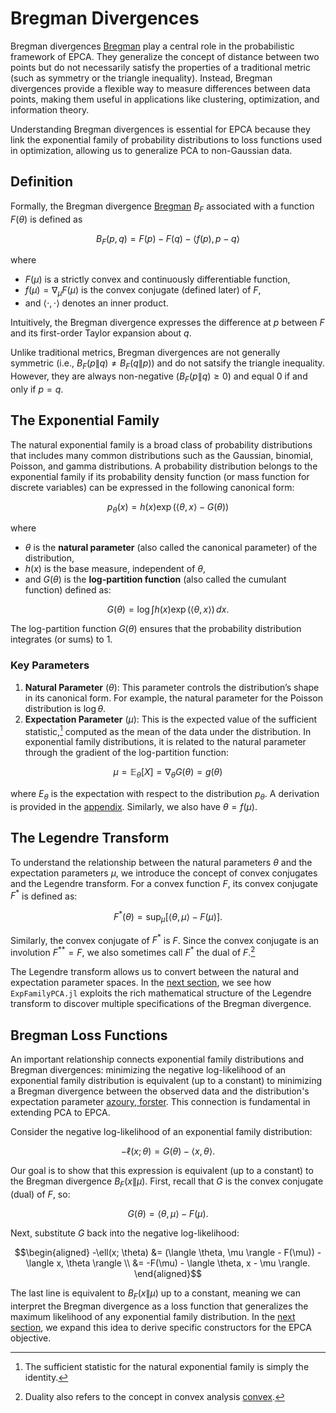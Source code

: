 # Bregman Divergences

Bregman divergences [Bregman](@cite) play a central role in the probabilistic framework of EPCA. They generalize the concept of distance between two points but do not necessarily satisfy the properties of a traditional metric (such as symmetry or the triangle inequality). Instead, Bregman divergences provide a flexible way to measure differences between data points, making them useful in applications like clustering, optimization, and information theory.

Understanding Bregman divergences is essential for EPCA because they link the exponential family of probability distributions to loss functions used in optimization, allowing us to generalize PCA to non-Gaussian data.

## Definition

Formally, the Bregman divergence [Bregman](@cite) $B_F$ associated with a function $F(\theta)$ is defined as

```math
B_F(p, q) = F(p) - F(q) - \langle f(p), p - q \rangle
```

where 
*  $F(\mu)$ is a strictly convex and continuously differentiable function, 
*  $f(\mu) = \nabla_\mu F(\mu)$ is the convex conjugate (defined later) of $F$, 
*  and $\langle \cdot, \cdot \rangle$ denotes an inner product.

Intuitively, the Bregman divergence expresses the difference at $p$ between $F$ and its first-order Taylor expansion about $q$.

Unlike traditional metrics, Bregman divergences are not generally symmetric (i.e., $B_F(p \| q) \neq B_F(q \| p)$) and do not satsify the triangle inequality. However, they are always non-negative ($B_F(p \| q) \geq 0$) and equal $0$ if and only if $p = q$.

## The Exponential Family

The natural exponential family is a broad class of probability distributions that includes many common distributions such as the Gaussian, binomial, Poisson, and gamma distributions. A probability distribution belongs to the exponential family if its probability density function (or mass function for discrete variables) can be expressed in the following canonical form:

```math
p_\theta(x) = h(x) \exp(\langle \theta, x \rangle - G(\theta) )
```

where
*  $\theta$ is the **natural parameter** (also called the canonical parameter) of the distribution,
*  $h(x)$ is the base measure, independent of $\theta$,
*  and $G(\theta)$ is the **log-partition function** (also called the cumulant function) defined as:

```math
G(\theta) = \log \int h(x) \exp(\langle \theta, x \rangle) \, dx.
```

The log-partition function $G(\theta)$ ensures that the probability distribution integrates (or sums) to $1$.

### Key Parameters

1.  **Natural Parameter** ($\theta$): This parameter controls the distribution’s shape in its canonical form. For example, the natural parameter for the Poisson distribution is $\log \theta$.
2.  **Expectation Parameter** ($\mu$): This is the expected value of the sufficient statistic,[^1] computed as the mean of the data under the distribution. In exponential family distributions, it is related to the natural parameter through the gradient of the log-partition function:

```math
\mu = \mathbb{E}_{\theta}[X] = \nabla_\theta G(\theta) = g(\theta)
```
where $E_\theta$ is the expectation with respect to the distribution $p_\theta$. A derivation is provided in the [appendix](./appendix/expectation.md). Similarly, we also have $\theta = f(\mu)$.

[^1]: The sufficient statistic for the natural exponential family is simply the identity.

## The Legendre Transform

To understand the relationship between the natural parameters $\theta$ and the expectation parameters $\mu$, we introduce the concept of convex conjugates and the Legendre transform. For a convex function $F$, its convex conjugate $F^*$ is defined as:

```math
F^*(\theta) = \sup_{\mu} [\langle \theta, \mu \rangle - F(\mu)].
```

Similarly, the convex conjugate of $F^*$ is $F$. Since the convex conjugate is an involution $F^{**} = F$, we also sometimes call $F^*$ the dual of $F$.[^2] 

The Legendre transform allows us to convert between the natural and expectation parameter spaces. In the [next section](./objectives.md), we see how `ExpFamilyPCA.jl` exploits the rich mathematical structure of the Legendre transform to discover multiple specifications of the Bregman divergence.

[^2]: Duality also refers to the concept in convex analysis [convex](@cite).

## Bregman Loss Functions

An important relationship connects exponential family distributions and Bregman divergences: minimizing the negative log-likelihood of an exponential family distribution is equivalent (up to a constant) to minimizing a Bregman divergence between the observed data and the distribution's expectation parameter [azoury, forster](@cite). This connection is fundamental in extending PCA to EPCA.

Consider the negative log-likelihood of an exponential family distribution:

```math
-\ell(x; \theta) = G(\theta) - \langle x, \theta \rangle.
```

Our goal is to show that this expression is equivalent (up to a constant) to the Bregman divergence $B_F(x \| \mu)$. First, recall that $G$ is the convex conjugate (dual) of $F$, so:

```math
G(\theta) = \langle \theta, \mu \rangle - F(\mu).
```

Next, substitute $G$ back into the negative log-likelihood:

```math
\begin{aligned}
-\ell(x; \theta) &= (\langle \theta, \mu \rangle - F(\mu)) - \langle x, \theta \rangle \\
&= -F(\mu) - \langle \theta, x - \mu \rangle.
\end{aligned}
```
The last line is equivalent to $B_F(x \| \mu)$ up to a constant, meaning we can interpret the Bregman divergence as a loss function that generalizes the maximum likelihood of any exponential family distribution. In the [next section](./objectives.md), we expand this idea to derive specific constructors for the EPCA objective.
